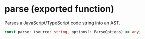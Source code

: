 <!-- INPUT:
import { ParseOptions } from "./ee-types";
/**
 * Parses a JavaScript/TypeScript code string into an AST.
 */
export declare const parse: (source: string, options?: ParseOptions) => any;

-->
# parse (exported function)

Parses a JavaScript/TypeScript code string into an AST.

```ts
const parse: (source: string, options?: ParseOptions) => any;
```

<!-- OUTPUT.frontmatter:
null
-->
<!-- OUTPUT.warnings:
[]
-->
